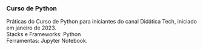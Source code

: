 ### Curso de Python

Práticas do Curso de Python para iniciantes do canal Didática Tech, iniciado em janeiro de 2023.<br>
Stacks e Frameworks: Python<br>
Ferramentas: Jupyter Notebook.
